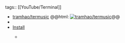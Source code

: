 tags:: [[YouTube/Terminal]]

- [tramhao/termusic](https://github.com/tramhao/termusic)
  @@html: <a href="https://github.com/tramhao/termusic/"><img src="https://github-readme-stats-astronomer.vercel.app/api/pin/?username=tramhao&repo=termusic&theme=tokyonight" alt="tramhao/termusic"/></a>@@
-
- [Install](https://github.com/tramhao/termusic#installation)
	- ```shell
	  ```
